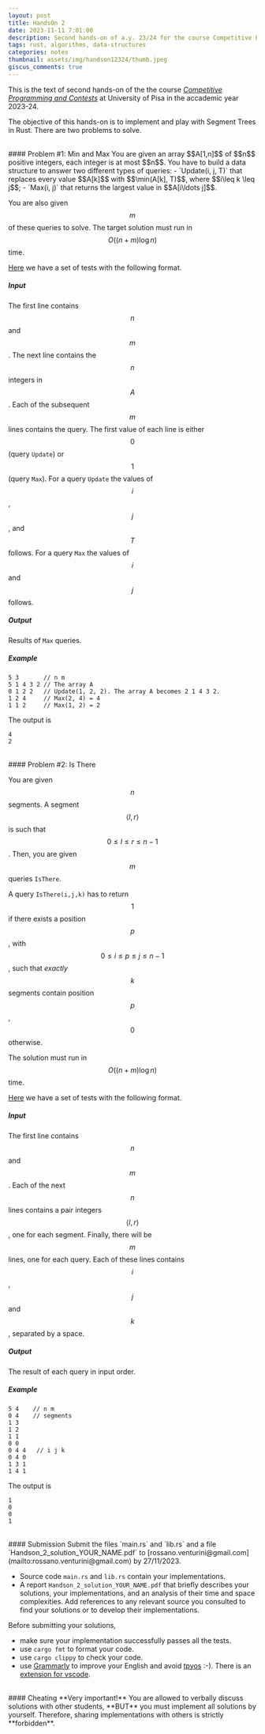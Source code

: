 ```yaml
---
layout: post
title: HandsOn 2
date: 2023-11-11 7:01:00
description: Second hands-on of a.y. 23/24 for the course Competitive Programming and Contests at University of Pisa
tags: rust, algorithms, data-structures
categories: notes
thumbnail: assets/img/handson12324/thumb.jpeg
giscus_comments: true
---
```


This is the text of second hands-on of the the course [*Competitive Programming and Contests*](competitive/) at University of Pisa in the accademic year 2023-24.

The objective of this hands-on is to implement and play with Segment Trees in Rust. There are two problems to solve.

<br>
#### Problem #1: Min and Max
You are given an array $$A[1,n]$$ of $$n$$ positive integers, each integer is at most $$n$$.
You have to build a data structure to answer two different types of queries:
- `Update(i, j, T)` that replaces every value $$A[k]$$ with $$\min(A[k], T)$$, where $$i\leq k \leq j$$;
- `Max(i, j)` that returns the largest value in $$A[i\ldots j]$$.

You are also given $$m$$ of these queries to solve. The target solution must run in $$O((n+m) \log n)$$ time.

[Here](/rossano/assets/zip/Testset_handson2_2324_p1.zip) we have a set of tests with the following format.

##### Input
The first line contains $$n$$ and $$m$$. The next line contains the $$n$$ integers in $$A$$.
Each of the subsequent $$m$$ lines contains the query.
The first value of each line is either $$0$$ (query `Update`) or $$1$$ (query `Max`).
For a query `Update` the values of $$i$$, $$j$$, and $$T$$ follows.
For a query `Max` the values of $$i$$ and $$j$$ follows.

##### Output
Results of `Max` queries.

##### Example

```
5 3       // n m
5 1 4 3 2 // The array A
0 1 2 2   // Update(1, 2, 2). The array A becomes 2 1 4 3 2.
1 2 4     // Max(2, 4) = 4
1 1 2     // Max(1, 2) = 2
```

The output is 
```
4
2
```

<br>
#### Problem #2: Is There

You are given $$n$$ segments. A segment $$\langle l, r\rangle$$ is such that $$0 \leq l \leq r \leq n-1$$. Then, you are given $$m$$ queries `IsThere`. 

A query `IsThere(i,j,k)` has to return $$1$$ if there exists a position $$p$$, with $$0 \leq i \leq p \leq j \leq n-1$$, such that *exactly* $$k$$ segments contain position $$p$$, $$0$$ otherwise.

The solution must run in $$O((n+m)\log n)$$ time.

[Here](/rossano/assets/zip/Testset_handson2_2324_p2.zip) we have a set of tests with the following format.

##### Input
The first line contains $$n$$ and $$m$$.
Each of the next $$n$$ lines contains a pair integers $$\langle l, r\rangle$$, one for each segment.
Finally, there will be $$m$$ lines, one for each query. Each of these lines contains $$i$$, $$j$$ and $$k$$, separated by a space.

##### Output
The result of each query in input order.

##### Example

```
5 4    // n m
0 4    // segments
1 3
1 2
1 1
0 0
0 4 4   // i j k
0 4 0
1 3 1
1 4 1
```

The output is
```
1
0
0
1
```

<br>
#### Submission
Submit the files  `main.rs` and `lib.rs` and a file `Handson_2_solution_YOUR_NAME.pdf` to [rossano.venturini@gmail.com](mailto:rossano.venturini@gmail.com) by 27/11/2023.

- Source code `main.rs` and `lib.rs` contain your implementations.
- A report `Handson_2_solution_YOUR_NAME.pdf` that briefly describes your solutions, your implementations, and an analysis of their time and space complexities. Add references to any relevant source you consulted to find your solutions or to develop their implementations.

Before submitting your solutions,
- make sure your implementation successfully passes all the tests.
- use `cargo fmt` to format your code.
- use `cargo clippy` to check your code.
- use [Grammarly](https://grammarly.com/) to improve your English and avoid [tpyos](https://en.wiktionary.org/wiki/tpyo#English) :-). There is an [extension for vscode](https://marketplace.visualstudio.com/items?itemName=znck.grammarly).

<br>
#### Cheating
**Very important!** You are allowed to verbally discuss solutions with other students, **BUT** you must implement all solutions by yourself. Therefore, sharing implementations with others is strictly **forbidden**.